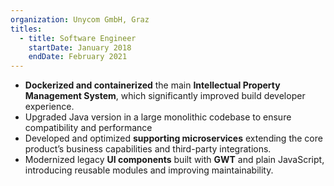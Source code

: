 ```yaml
---
organization: Unycom GmbH, Graz
titles:
  - title: Software Engineer
    startDate: January 2018
    endDate: February 2021
---
```


- **Dockerized and containerized** the main **Intellectual Property Management System**, which significantly improved build developer experience.
- Upgraded Java version in a large monolithic codebase to ensure compatibility and performance
- Developed and optimized **supporting microservices** extending the core product’s business capabilities and third-party integrations.
- Modernized legacy **UI components** built with **GWT** and plain JavaScript, introducing reusable modules and improving maintainability.
